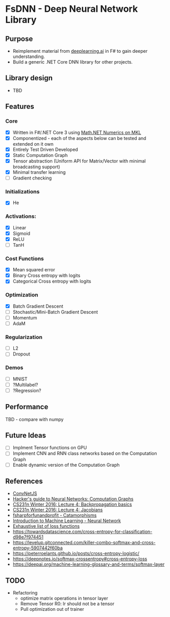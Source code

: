 # FsDNN - Deep Neural Network Library

## Purpose

- Reimplement material from [deeplearning.ai](https://www.deeplearning.ai/) in F# to gain deeper understanding.
- Build a generic .NET Core DNN library for other projects.

## Library design

- TBD

## Features

### Core

- [x] Written in F#/.NET Core 3 using [Math.NET Numerics on MKL](https://numerics.mathdotnet.com/)
- [x] Componentized - each of the aspects below can be tested and extended on it own
- [x] Entirely Test Driven Developed
- [x] Static Computation Graph
- [x] Tensor abstraction (Uniform API for Matrix/Vector with minimal broadcasting support)
- [x] Minimal transfer learning
- [ ] Gradient checking

### Initializations

- [x] He

### Activations: 

- [x] Linear
- [x] Sigmoid
- [x] ReLU
- [ ] TanH

### Cost Functions

- [x] Mean squared error
- [x] Binary Cross entropy with logits
- [x] Categorical Cross entropy with logits

### Optimization

- [x] Batch Gradient Descent
- [ ] Stochastic/Mini-Batch Gradient Descent
- [ ] Momentum
- [ ] AdaM

### Regularization

- [ ] L2
- [ ] Dropout

### Demos

- [ ] MNIST
- [ ] ?Multilabel?
- [ ] ?Regression?

## Performance

TBD - compare with numpy

## Future Ideas

- [ ] Implment Tensor functions on GPU
- [ ] Implement CNN and RNN class networks based on the Computation Graph
- [ ] Enable dynamic version of  the Computation Graph 

## References

- [ConvNetJS](https://cs.stanford.edu/people/karpathy/convnetjs/docs.html)
- [Hacker's guide to Neural Networks: Computation Graphs](https://karpathy.github.io/neuralnets/)
- [CS231n Winter 2016: Lecture 4: Backpropagation basics](https://www.youtube.com/watch?v=i94OvYb6noo&t=392)
- [CS231n Winter 2016: Lecture 4: Jacobians](https://www.youtube.com/watch?v=i94OvYb6noo&t=2609)
- [fsharpforfunandprofit - Catamorphisms](https://fsharpforfunandprofit.com/posts/recursive-types-and-folds-3/#container)
- [Introduction to Machine Learning - Neural Network](https://tomaszgolan.github.io/introduction_to_machine_learning/markdown/introduction_to_machine_learning_04_nn/introduction_to_machine_learning_04_nn/)
- [Exhaustive list of loss functions](https://machinelearningmastery.com/how-to-choose-loss-functions-when-training-deep-learning-neural-networks/)
- https://towardsdatascience.com/cross-entropy-for-classification-d98e7f974451
- https://levelup.gitconnected.com/killer-combo-softmax-and-cross-entropy-5907442f60ba
- https://peterroelants.github.io/posts/cross-entropy-logistic/
- https://deepnotes.io/softmax-crossentropy#cross-entropy-loss
- https://deepai.org/machine-learning-glossary-and-terms/softmax-layer

## TODO

- Refactoring
  - optimize matrix operations in tensor layer
  - Remove Tensor R0: lr should not be a tensor
  - Pull optimization out of trainer

